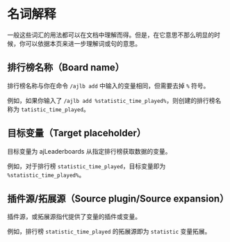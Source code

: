 # 名词解释

一般这些词汇的用法都可以在文档中理解而得。但是，在它意思不那么明显的时候，你可以依据本页来进一步理解词或句的意思。

## 排行榜名称（Board name）

排行榜名称与你在命令 `/ajlb add` 中输入的变量相同，但需要去掉 `%` 符号。

例如，如果你输入了 `/ajlb add %statistic_time_played%`，则创建的排行榜名称为 `tatistic_time_played`。

## 目标变量（Target placeholder）

目标变量为 ajLeaderboards 从指定排行榜获取数据的变量。

例如，对于排行榜 `statistic_time_played`，目标变量即为 `%statistic_time_played%`。

## 插件源/拓展源（Source plugin/Source expansion）

插件源，或拓展源指代提供了变量的插件或变量。

例如，排行榜 `statistic_time_played` 的拓展源即为 `statistic` 变量拓展。

